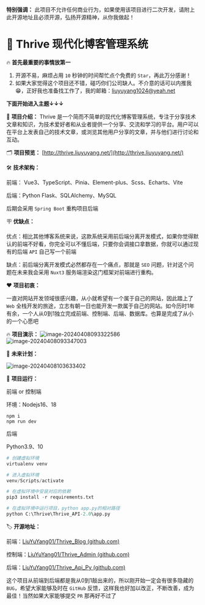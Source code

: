 **特别强调：** 此项目不允许任何商业行为，如果使用该项目进行二次开发，请附上此开源地址且必须开源，弘扬开源精神，从你我做起！

# 🎉 Thrive 现代化博客管理系统

🔥 **首先最重要的事情放第一**

1. 开源不易，麻烦占用 `10` 秒钟的时间帮忙点个免费的 `Star`，再此万分感谢！
2. 如果大家觉得这个项目还不错，碰巧你们公司缺人。不介意的话可以内推我😁，正好我也准备找工作了，我的邮箱：liuyuyang1024@yeah.net



**下面开始进入主题↓↓↓**



🌈 **项目介绍：** Thrive 是一个简而不简单的现代化博客管理系统，专注于分享技术文章和知识，为技术爱好者和从业者提供一个分享、交流和学习的平台。用户可以在平台上发表自己的技术文章，或浏览其他用户分享的文章，并与他们进行讨论和互动。



🗂️ **项目预览：** [http://thrive.liuyuyang.net/](http://thrive.liuyuyang.net/)



🛠️ **技术架构：**

前端： Vue3、TypeScript、Pinia、Element-plus、Scss、Echarts、Vite

后端：Python Flask、SQLAlchemy、MySQL

后期会采用 `Spring Boot` 重构项目后端



🪧 **优缺点：**

优点：相比其他博客系统来说，这款系统采用前后端分离开发模式，如果你觉得默认的前端不好看，你完全可以不懂后端，只要你会调接口拿数据，你就可以通过现有的后端 `API` 自己写一个前端

缺点：前后端分离开发模式必然都存在一个痛点，那就是 `SEO` 问题，针对这个问题在未来我会采用 `Nuxt3` 服务端渲染这门框架对前端进行重构。



❤️ **项目初衷：**

一直对网站开发领域很感兴趣，从小就希望有一个属于自己的网站，因此踏上了 `Web` 全栈开发的旅途，立志有朝一日也能开发一款属于自己的网站。如今历时1年有余，一个人从0到1独立完成前端、控制端、后端、数据库。也算是完成了从小的一个心愿吧



🔥 **项目演示：**
![image-20240408093322586](https://liuyuyang.net/usr/uploads/2024/04/2753555887.png)
![image-20240408093347003](https://liuyuyang.net/usr/uploads/2024/04/3620445579.png)



🏹 **未来计划：**

![image-20240408103633402](https://bu.dusays.com/2024/04/09/66148ecb66a39.png)



🌈 **项目运行：**

前端 or 控制端

环境：Nodejs16、18

```
npm i
npm run dev
```



后端

Python3.9、10

```python
# 创建虚拟环境
virtualenv venv

# 进入虚拟环境
venv/Scripts/activate

# 在虚拟环境中安装对应的依赖
pip3 install -r requirements.txt

# 在虚拟环境中运行项目，python app.py的相对路径
python C:\Thrive\Thrive_API-2.0\app.py
```


🏷️ **开源地址：**

前端：[LiuYuYang01/Thrive_Blog (github.com)](https://github.com/LiuYuYang01/Thrive_Blog)

控制端：[LiuYuYang01/Thrive_Admin (github.com)](https://github.com/LiuYuYang01/Thrive_Admin)

后端：[LiuYuYang01/Thrive_Api_Py (github.com)](https://github.com/LiuYuYang01/Thrive_Api_Py)



这个项目从前端到后端都是我从0到1敲出来的，所以刚开始一定会有很多隐藏的 `BUG`，希望大家能够及时在 `GitHub` 反馈，这样我也好加以改正，不断改善，成为最佳！当然如果大家能够提交 `PR` 那再好不过了
